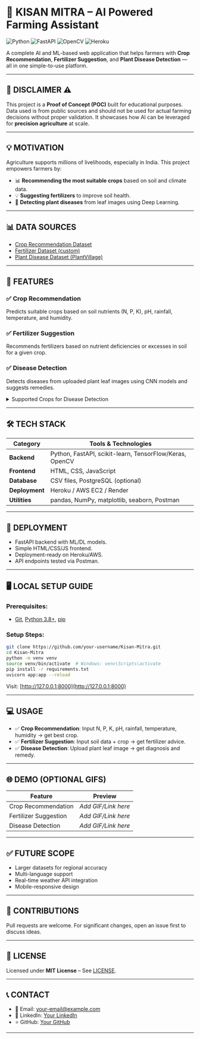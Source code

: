 # 🌾 KISAN MITRA – AI Powered Farming Assistant

![Python](https://img.shields.io/badge/Python-3.8-blue?logo=python)
![FastAPI](https://img.shields.io/badge/FastAPI-Backend-brightgreen)
![OpenCV](https://img.shields.io/badge/OpenCV-Computer%20Vision-red)
![Heroku](https://img.shields.io/badge/Deployed-Heroku-purple)

A complete AI and ML-based web application that helps farmers with **Crop Recommendation**, **Fertilizer Suggestion**, and **Plant Disease Detection** — all in one simple-to-use platform.

---

## 🚨 DISCLAIMER ⚠️

This project is a **Proof of Concept (POC)** built for educational purposes. Data used is from public sources and should not be used for actual farming decisions without proper validation. It showcases how AI can be leveraged for **precision agriculture** at scale.

---

## 💡 MOTIVATION

Agriculture supports millions of livelihoods, especially in India. This project empowers farmers by:
- 📊 **Recommending the most suitable crops** based on soil and climate data.
- 💡 **Suggesting fertilizers** to improve soil health.
- 🌱 **Detecting plant diseases** from leaf images using Deep Learning.

---

## 📊 DATA SOURCES

- [Crop Recommendation Dataset](https://www.kaggle.com/atharvaingle/crop-recommendation-dataset)
- [Fertilizer Dataset (custom)](link-if-applicable)
- [Plant Disease Dataset (PlantVillage)](https://www.kaggle.com/vipoooool/new-plant-diseases-dataset)

---

## 📌 FEATURES

### ✅ Crop Recommendation
Predicts suitable crops based on soil nutrients (N, P, K), pH, rainfall, temperature, and humidity.

### ✅ Fertilizer Suggestion
Recommends fertilizers based on nutrient deficiencies or excesses in soil for a given crop.

### ✅ Disease Detection
Detects diseases from uploaded plant leaf images using CNN models and suggests remedies.

<details>
<summary>Supported Crops for Disease Detection</summary>

- Apple, Blueberry, Cherry, Corn, Grape, Peach, Pepper, Potato, Soybean, Strawberry, Tomato

</details>

---

## 🛠️ TECH STACK

| Category | Tools & Technologies |
|-----------|-----------------------|
| **Backend** | Python, FastAPI, scikit-learn, TensorFlow/Keras, OpenCV |
| **Frontend** | HTML, CSS, JavaScript |
| **Database** | CSV files, PostgreSQL (optional) |
| **Deployment** | Heroku / AWS EC2 / Render |
| **Utilities** | pandas, NumPy, matplotlib, seaborn, Postman |

---

## 🚀 DEPLOYMENT

- FastAPI backend with ML/DL models.
- Simple HTML/CSS/JS frontend.
- Deployment-ready on Heroku/AWS.
- API endpoints tested via Postman.

---

## 🖥️ LOCAL SETUP GUIDE

### Prerequisites:
- [Git](https://git-scm.com/), [Python 3.8+](https://www.python.org/), [pip](https://pip.pypa.io/en/stable/)

### Setup Steps:
```bash
git clone https://github.com/your-username/Kisan-Mitra.git
cd Kisan-Mitra
python -m venv venv
source venv/bin/activate  # Windows: venv\Scripts\activate
pip install -r requirements.txt
uvicorn app:app --reload
```
Visit: [http://127.0.0.1:8000](http://127.0.0.1:8000)

---

## 💻 USAGE

- ✅ **Crop Recommendation**: Input N, P, K, pH, rainfall, temperature, humidity → get best crop.
- ✅ **Fertilizer Suggestion**: Input soil data + crop → get fertilizer advice.
- ✅ **Disease Detection**: Upload plant leaf image → get diagnosis and remedy.

---

## 🌐 DEMO (OPTIONAL GIFS)

| Feature | Preview |
|----------|---------|
| Crop Recommendation | _Add GIF/Link here_ |
| Fertilizer Suggestion | _Add GIF/Link here_ |
| Disease Detection | _Add GIF/Link here_ |

---

## ✅ FUTURE SCOPE

- Larger datasets for regional accuracy
- Multi-language support
- Real-time weather API integration
- Mobile-responsive design

---

## 🤝 CONTRIBUTIONS

Pull requests are welcome. For significant changes, open an issue first to discuss ideas.

---

## 📜 LICENSE

Licensed under **MIT License** – See [LICENSE](LICENSE).

---

## 📞 CONTACT

- 📧 Email: your-email@example.com
- 💼 LinkedIn: [Your LinkedIn](https://linkedin.com/in/your-profile)
- ⭐ GitHub: [Your GitHub](https://github.com/your-username)

---
